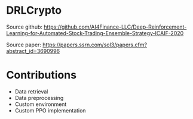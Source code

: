 # DRLCrypto
Source github: https://github.com/AI4Finance-LLC/Deep-Reinforcement-Learning-for-Automated-Stock-Trading-Ensemble-Strategy-ICAIF-2020

Source paper: https://papers.ssrn.com/sol3/papers.cfm?abstract_id=3690996


# Contributions
- Data retrieval
- Data preprocessing
- Custom environment 
- Custom PPO implementation
